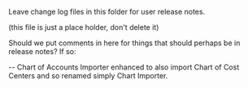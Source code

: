 Leave change log files in this folder for user release notes.

(this file is just a place holder, don't delete it)

Should we put comments in here for things that should perhaps be in
release notes? If so:

-- Chart of Accounts Importer enhanced to also import Chart of Cost Centers
and so renamed simply Chart Importer.
